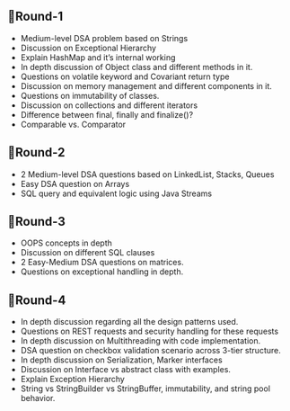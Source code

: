 ## 🔹Round-1

- Medium-level DSA problem based on Strings
- Discussion on Exceptional Hierarchy
- Explain HashMap and it’s internal working
- In depth discussion of Object class and different methods in it.
- Questions on volatile keyword and Covariant return type
- Discussion on memory management and different components in it.
- Questions on immutability of classes.
- Discussion on collections and different iterators
- Difference between final, finally and finalize()?
- Comparable vs. Comparator

## 🔹Round-2

- 2 Medium-level DSA questions based on LinkedList, Stacks, Queues
- Easy DSA question on Arrays
- SQL query and equivalent logic using Java Streams

## 🔹Round-3

- OOPS concepts in depth
- Discussion on different SQL clauses
- 2 Easy-Medium DSA questions on matrices.
- Questions on exceptional handling in depth.

## 🔹Round-4

- In depth discussion regarding all the design patterns used.
- Questions on REST requests and security handling for these requests
- In depth discussion on Multithreading with code implementation.
- DSA question on checkbox validation scenario across 3-tier structure.
- In depth discussion on Serialization, Marker interfaces
- Discussion on Interface vs abstract class with examples.
- Explain Exception Hierarchy
- String vs StringBuilder vs StringBuffer, immutability, and string pool behavior.
